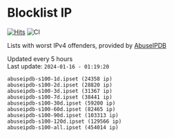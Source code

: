 # Blocklist IP

[![Hits](https://hits.seeyoufarm.com/api/count/incr/badge.svg?url=https%3A%2F%2Fgithub.com%2Fborestad%2Fblocklist-ip%2F&count_bg=%2379C83D&title_bg=%23555555&icon=&icon_color=%23E7E7E7&title=hits&edge_flat=false)](https://hits.seeyoufarm.com)  ![CI](https://img.shields.io/github/workflow/status/borestad/blocklist-ip/CI?style=flat-square)

Lists with worst IPv4 offenders, provided by [AbuseIPDB](https://www.abuseipdb.com/)

<!-- FOOTER-PLACEHOLDER -->
Updated every 5 hours<br>
Last update: `2024-01-16 - 01:19:20`
```
abuseipdb-s100-1d.ipset (24358 ip)
abuseipdb-s100-2d.ipset (28820 ip)
abuseipdb-s100-3d.ipset (31367 ip)
abuseipdb-s100-7d.ipset (38441 ip)
abuseipdb-s100-30d.ipset (59200 ip)
abuseipdb-s100-60d.ipset (82465 ip)
abuseipdb-s100-90d.ipset (103313 ip)
abuseipdb-s100-120d.ipset (129566 ip)
abuseipdb-s100-all.ipset (454014 ip)
```
